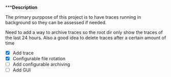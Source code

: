 *****Description**

The primary purppose of this project is to have traces running in background so they can be assessed if needed.

Need to add a way to archive traces so the root dir only show the traces of the last 24 hours. Also a good idea to delete traces after a certain amount of time

- [x] Add trace
- [x] Configurable file rotation
- [ ] Add configurable archiving
- [ ] Add GUI
